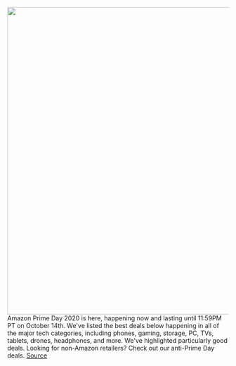 <img src='https://cdn.vox-cdn.com/thumbor/-05BqhTxORzenQuHZjq3T7_X23E=/0x0:2040x1360/1200x800/filters:focal(857x517:1183x843)/cdn.vox-cdn.com/uploads/chorus_image/image/67622167/cwelch_191028_3746_0006.5.jpg' width='700px' /><br/>
Amazon Prime Day 2020 is here, happening now and lasting until 11:59PM PT on October 14th. We've listed the best deals below happening in all of the major tech categories, including phones, gaming, storage, PC, TVs, tablets, drones, headphones, and more. We've highlighted particularly good deals. Looking for non-Amazon retailers? Check out our anti-Prime Day deals.
<a href='https://www.theverge.com/21505978/amazon-prime-day-best-tech-deals-phones-gaming-laptops-gadgets'> Source <a/>